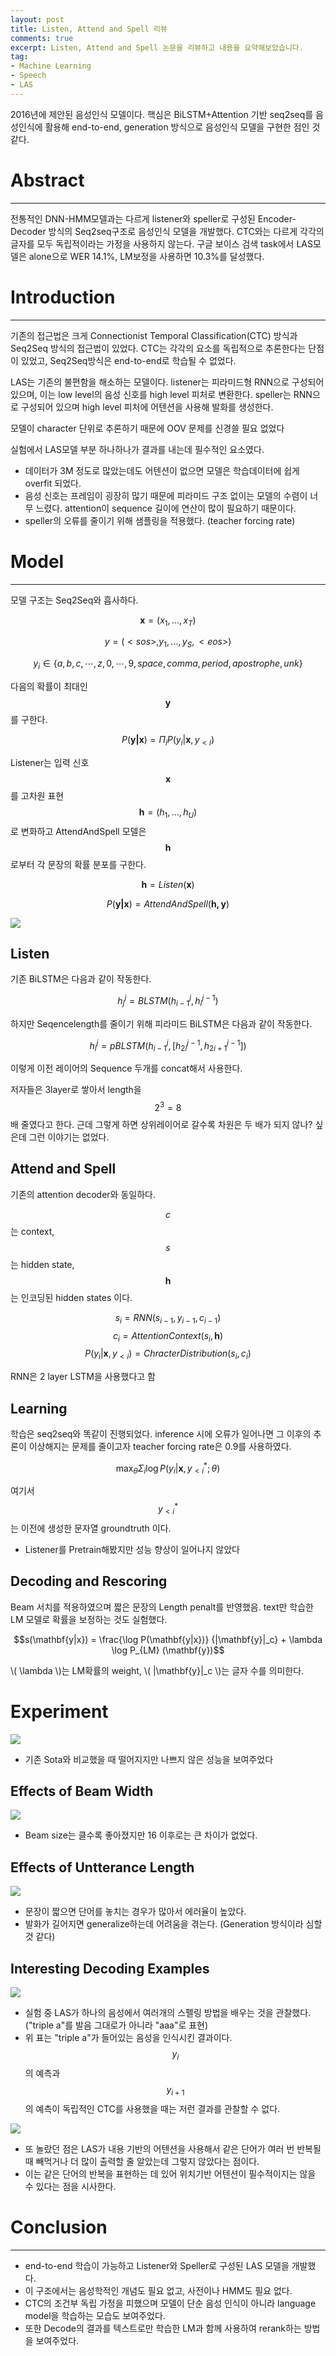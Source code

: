 ```yaml
---
layout: post
title: Listen, Attend and Spell 리뷰
comments: true
excerpt: Listen, Attend and Spell 논문을 리뷰하고 내용을 요약해보았습니다.
tag:
- Machine Learning
- Speech
- LAS
---
```


<script type="text/javascript" src="https://cdnjs.cloudflare.com/ajax/libs/mathjax/2.7.0/MathJax.js?config=TeX-AMS_CHTML"></script>

2016년에 제안된 음성인식 모델이다. 핵심은 BiLSTM+Attention 기반 seq2seq를 음성인식에 활용해 end-to-end, generation 방식으로 음성인식 모델을 구현한 점인 것 같다.

# Abstract

---

전통적인 DNN-HMM모델과는 다르게 listener와 speller로 구성된 Encoder-Decoder 방식의 Seq2seq구조로 음성인식 모델을 개발했다. CTC와는 다르게 각각의 글자를 모두 독립적이라는 가정을 사용하지 않는다. 구글 보이스 검색 task에서 LAS모델은 alone으로 WER 14.1%, LM보정을 사용하면 10.3%를 달성했다.

# Introduction

---

기존의 접근법은 크게 Connectionist Temporal Classification(CTC) 방식과 Seq2Seq 방식의 접근법이 있었다. CTC는 각각의 요소를 독립적으로 추론한다는 단점이 있었고, Seq2Seq방식은 end-to-end로 학습될 수 없었다.

LAS는 기존의 불편함을 해소하는 모델이다. listener는 피라미드형 RNN으로 구성되어 있으며, 이는 low level의 음성 신호를 high level 피처로 변환한다. speller는 RNN으로 구성되어 있으며 high level 피처에 어텐션을 사용해 발화를 생성한다.

모델이 character 단위로 추론하기 때문에 OOV 문제를 신경쓸 필요 없었다

실험에서 LAS모델 부분 하나하나가 결과를 내는데 필수적인 요소였다.

- 데이터가 3M 정도로 많았는데도 어텐션이 없으면 모델은 학습데이터에 쉽게 overfit 되었다.
- 음성 신호는 프레임이 굉장히 많기 때문에  피라미드 구조 없이는 모델의 수렴이 너무 느렸다. attention이 sequence 길이에 연산이 많이 필요하기 때문이다.
- speller의 오류를 줄이기 위해 샘플링을 적용했다. (teacher forcing rate)

# Model

---
모델 구조는 Seq2Seq와 흡사하다.

$$\mathbf{x}=(x_1,..., x_T)$$

$$y = (<sos>, y_1, ..., y_S, <eos>)$$

$$y_i \in \{a,b,c,\cdots,z,0,\cdots,9, space, comma, period, apostrophe, unk\}$$

다음의 확률이 최대인 $$\mathbf{y}$$를 구한다.

$$P(\mathbf{y|x}) = \Pi_i P(y_i|\mathbf{x},y_{<i})$$

Listener는 입력 신호 $$\mathbf{x}$$를 고차원 표현 $$\mathbf{h}=(h_1, ..., h_U)$$ 로 변화하고 AttendAndSpell 모델은 $$\mathbf{h}$$로부터 각 문장의 확률 분포를 구한다.

$$\mathbf{h}=Listen(\mathbf{x})$$

$$P(\mathbf{y|x})=AttendAndSpell(\mathbf{h,y})$$

![](../assets/post_files/listen-attend-and-spell/1.png)

## Listen

기존 BiLSTM은 다음과 같이 작동한다.

$$h_j^j = BLSTM(h_{i-1}^j,h_i^{j-1})$$

하지만 Seqencelength를 줄이기 위해 피라미드 BiLSTM은 다음과 같이 작동한다.

$$h_i^j=pBLSTM(h_{i-1}^j,[h_{2i}^{j-1}, h_{2i+1}^{j-1}])$$

이렇게 이전 레이어의 Sequence 두개를 concat해서 사용한다.

저자들은 3layer로 쌓아서 length을 $$2^3=8$$배 줄였다고 한다.
근데 그렇게 하면 상위레이어로 갈수록 차원은 두 배가 되지 않나? 싶은데 그런 이야기는 없었다.

## Attend and Spell

기존의 attention decoder와 동일하다.

$$c$$는 context, $$s$$는 hidden state, $$\mathbf{h}$$는 인코딩된 hidden states 이다.

$$s_i=RNN(s_{i-1},y_{i-1},c_{i-1})$$
$$c_i=AttentionContext(s_i,\mathbf{h})$$
$$P(y_i|\mathbf{x},y_{<i})=ChracterDistribution(s_i,c_i)$$

RNN은 2 layer LSTM을 사용했다고 함

## Learning

학습은 seq2seq와 똑같이 진행되었다. inference 시에 오류가 일어나면 그 이후의 추론이 이상해지는 문제를 줄이고자 teacher forcing rate은 0.9를 사용하였다.

$$\max_{\theta} \Sigma_i \log P(y_i|\mathbf{x},y_{<i}^*;\theta)$$

여기서 $$y_{<i}^*$$는 이전에 생성한 문자열 groundtruth 이다.

- Listener를 Pretrain해봤지만 성능 향상이 일어나지 않았다

## Decoding and Rescoring

Beam 서치를 적용하였으며 짧은 문장의 Length penalt를 반영했음.
text만 학습한 LM 모델로 확률을 보정하는 것도 실험했다.

$$s(\mathbf{y|x}) = \frac{\log P(\mathbf{y|x})} {|\mathbf{y}|_c} + \lambda \log P_{LM} (\mathbf{y})$$

\\( \lambda \\)는 LM확률의 weight,
\\( |\mathbf{y}|_c \\)는 글자 수를 의미한다.

# Experiment

![](../assets/post_files/listen-attend-and-spell/2.png)

- 기존 Sota와 비교했을 때 떨어지지만 나쁘지 않은 성능을 보여주었다

## Effects of Beam Width

![](../assets/post_files/listen-attend-and-spell/3.png)

- Beam size는 클수록 좋아졌지만 16 이후로는 큰 차이가 없었다.

## Effects of Untterance Length

![](../assets/post_files/listen-attend-and-spell/4.png)

- 문장이 짧으면 단어를 놓치는 경우가 많아서 에러율이 높았다.
- 발화가 길어지면 generalize하는데 어려움을 겪는다. (Generation 방식이라 심할 것 같다)

## Interesting Decoding Examples

![](../assets/post_files/listen-attend-and-spell/5.png)

- 실험 중 LAS가 하나의 음성에서 여러개의 스펠링 방법을 배우는 것을 관찰했다. ("triple a"를 발음 그대로가 아니라 "aaa"로 표현)
- 위 표는 "triple a"가 들어있는 음성을 인식시킨 결과이다. $$y_i$$의 예측과 $$y_{i+1}$$의 예측이 독립적인 CTC를 사용했을 때는 저런 결과를 관찰할 수 없다.

![](../assets/post_files/listen-attend-and-spell/6.png)

- 또 놀랐던 점은 LAS가 내용 기반의 어텐션을 사용해서 같은 단어가 여러 번 반복될 때 빼먹거나 더 많이 출력할 줄 알았는데 그렇지 않았다는 점이다.
- 이는 같은 단어의 반복을 표현하는 데 있어 위치기반 어텐션이 필수적이지는 않을 수 있다는 점을 시사한다.

# Conclusion

---

- end-to-end 학습이 가능하고 Listener와 Speller로 구성된 LAS 모델을 개발했다.
- 이 구조에서는 음성학적인 개념도 필요 없고, 사전이나 HMM도 필요 없다.
- CTC의 조건부 독립 가정을 피했으며 모델이 단순 음성 인식이 아니라 language model을 학습하는 모습도 보여주었다.
- 또한 Decode의 결과를 텍스트로만 학습한 LM과 함께 사용하여 rerank하는 방법을 보여주었다.
